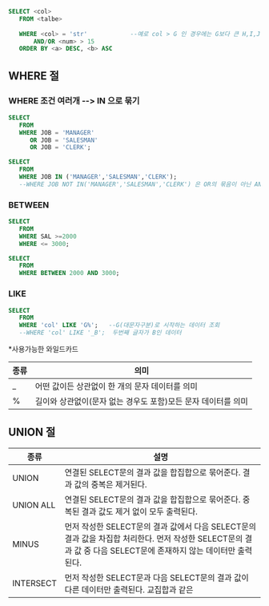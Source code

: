```sql
SELECT <col>
   FROM <talbe>
   
   WHERE <col> = 'str'            --예로 col > G 인 경우에는 G보다 큰 H,I,J...Z 로 시작되는 것 걸러진다!  물론 단어비교도 
       AND/OR <num> > 15
   ORDER BY <a> DESC, <b> ASC
```


## WHERE 절
### WHERE 조건 여러개 --> IN 으로 묶기
```sql
SELECT
   FROM
   WHERE JOB = 'MANAGER'
      OR JOB = 'SALESMAN'
      OR JOB = 'CLERK';
```
```SQL
SELECT
   FROM
   WHERE JOB IN ('MANAGER','SALESMAN','CLERK');
   --WHERE JOB NOT IN('MANAGER','SALESMAN','CLERK') 은 OR의 묶음이 아닌 AND의 묶음으로, 모두 아닌 것들 이다.
```


### BETWEEN
```SQL
SELECT 
   FROM
   WHERE SAL >=2000
   WHERE <= 3000;
```
```SQL
SELECT
   FROM
   WHERE BETWEEN 2000 AND 3000;
```


### LIKE
```SQL
SELECT
   FROM
   WHERE 'col' LIKE 'G%';   --G(대문자구분)로 시작하는 데이터 조회
   --WHERE 'col' LIKE '_B';  두번째 글자가 B인 데이터 
```

\*사용가능한 와일드카드


|종류|의미|
|---|----|
|\_|어떤 값이든 상관없이 한 개의 문자 데이터를 의미|
|%|길이와 상관없이(문자 없는 경우도 포함)모든 문자 데이터를 의미|


    
    
    
## UNION 절
|종류|설명|
|---|----|
|UNION|연결된 SELECT문의 결과 값을 합집합으로 묶어준다. 결과 값의 중복은 제거된다.|
|UNION ALL|연결된 SELECT문의 결과 값을 합집합으로 묶어준다. 중복된 결과 값도 제거 없이 모두 출력된다.|
|MINUS|먼저 작성한 SELECT문의 결과 값에서 다음 SELECT문의 결과 값을 차집합 처리한다.         먼저 작성한 SELECT문의 결과 값 중 다음 SELECT문에 존재하지 않는 데이터만 출력된다.|
|INTERSECT|먼저 작성한 SELECT문과 다음 SELECT문의 결과 값이 다른 데이터만 출력된다. 교집합과 같은 |
